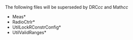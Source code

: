 The following files will be superseded by DRC*cc* and Math*cc*
 - Meas*
 - RadioCtrlr*
 - UtilLockRConstrConfig*
 - UtilValidRanges*
